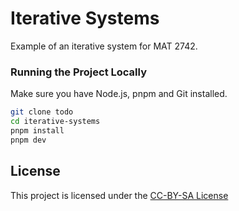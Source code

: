 # Iterative Systems

Example of an iterative system for MAT 2742.

### Running the Project Locally

Make sure you have Node.js, pnpm and Git installed.

```sh
git clone todo
cd iterative-systems
pnpm install
pnpm dev
```

## License

This project is licensed under the [CC-BY-SA License](https://creativecommons.org/licenses/by-sa/4.0/)
